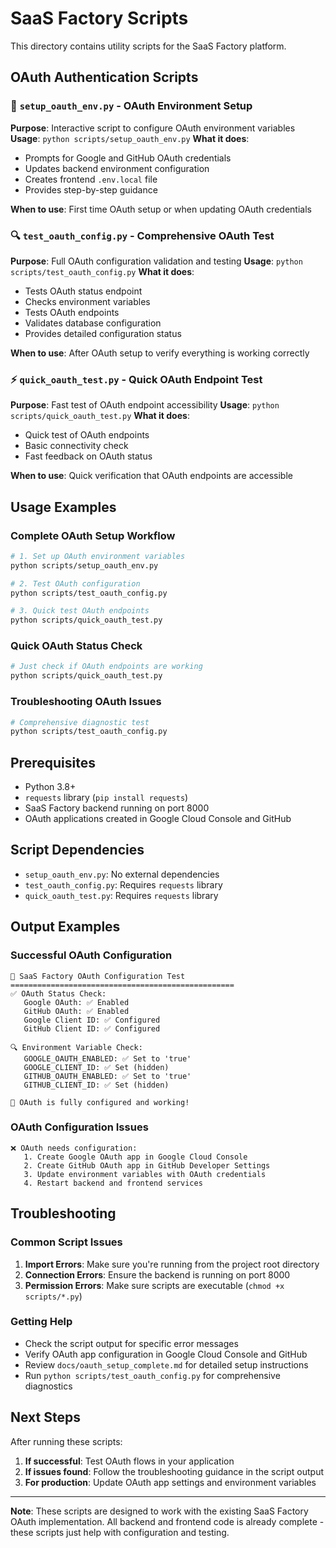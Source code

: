 # SaaS Factory Scripts

This directory contains utility scripts for the SaaS Factory platform.

## OAuth Authentication Scripts

### 🚀 `setup_oauth_env.py` - OAuth Environment Setup
**Purpose**: Interactive script to configure OAuth environment variables
**Usage**: `python scripts/setup_oauth_env.py`
**What it does**:
- Prompts for Google and GitHub OAuth credentials
- Updates backend environment configuration
- Creates frontend `.env.local` file
- Provides step-by-step guidance

**When to use**: First time OAuth setup or when updating OAuth credentials

### 🔍 `test_oauth_config.py` - Comprehensive OAuth Test
**Purpose**: Full OAuth configuration validation and testing
**Usage**: `python scripts/test_oauth_config.py`
**What it does**:
- Tests OAuth status endpoint
- Checks environment variables
- Tests OAuth endpoints
- Validates database configuration
- Provides detailed configuration status

**When to use**: After OAuth setup to verify everything is working correctly

### ⚡ `quick_oauth_test.py` - Quick OAuth Endpoint Test
**Purpose**: Fast test of OAuth endpoint accessibility
**Usage**: `python scripts/quick_oauth_test.py`
**What it does**:
- Quick test of OAuth endpoints
- Basic connectivity check
- Fast feedback on OAuth status

**When to use**: Quick verification that OAuth endpoints are accessible

## Usage Examples

### Complete OAuth Setup Workflow
```bash
# 1. Set up OAuth environment variables
python scripts/setup_oauth_env.py

# 2. Test OAuth configuration
python scripts/test_oauth_config.py

# 3. Quick test OAuth endpoints
python scripts/quick_oauth_test.py
```

### Quick OAuth Status Check
```bash
# Just check if OAuth endpoints are working
python scripts/quick_oauth_test.py
```

### Troubleshooting OAuth Issues
```bash
# Comprehensive diagnostic test
python scripts/test_oauth_config.py
```

## Prerequisites

- Python 3.8+
- `requests` library (`pip install requests`)
- SaaS Factory backend running on port 8000
- OAuth applications created in Google Cloud Console and GitHub

## Script Dependencies

- `setup_oauth_env.py`: No external dependencies
- `test_oauth_config.py`: Requires `requests` library
- `quick_oauth_test.py`: Requires `requests` library

## Output Examples

### Successful OAuth Configuration
```
🚀 SaaS Factory OAuth Configuration Test
==================================================
✅ OAuth Status Check:
   Google OAuth: ✅ Enabled
   GitHub OAuth: ✅ Enabled
   Google Client ID: ✅ Configured
   GitHub Client ID: ✅ Configured

🔍 Environment Variable Check:
   GOOGLE_OAUTH_ENABLED: ✅ Set to 'true'
   GOOGLE_CLIENT_ID: ✅ Set (hidden)
   GITHUB_OAUTH_ENABLED: ✅ Set to 'true'
   GITHUB_CLIENT_ID: ✅ Set (hidden)

🎉 OAuth is fully configured and working!
```

### OAuth Configuration Issues
```
❌ OAuth needs configuration:
   1. Create Google OAuth app in Google Cloud Console
   2. Create GitHub OAuth app in GitHub Developer Settings
   3. Update environment variables with OAuth credentials
   4. Restart backend and frontend services
```

## Troubleshooting

### Common Script Issues

1. **Import Errors**: Make sure you're running from the project root directory
2. **Connection Errors**: Ensure the backend is running on port 8000
3. **Permission Errors**: Make sure scripts are executable (`chmod +x scripts/*.py`)

### Getting Help

- Check the script output for specific error messages
- Verify OAuth app configuration in Google Cloud Console and GitHub
- Review `docs/oauth_setup_complete.md` for detailed setup instructions
- Run `python scripts/test_oauth_config.py` for comprehensive diagnostics

## Next Steps

After running these scripts:
1. **If successful**: Test OAuth flows in your application
2. **If issues found**: Follow the troubleshooting guidance in the script output
3. **For production**: Update OAuth app settings and environment variables

---

**Note**: These scripts are designed to work with the existing SaaS Factory OAuth implementation. All backend and frontend code is already complete - these scripts just help with configuration and testing.

